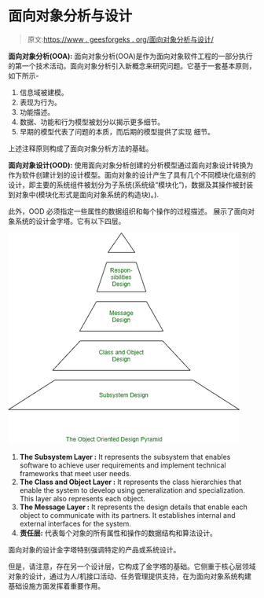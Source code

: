 # 面向对象分析与设计

> 原文:[https://www . geesforgeks . org/面向对象分析与设计/](https://www.geeksforgeeks.org/object-oriented-analysis-and-design/)

**面向对象分析(OOA):**
面向对象分析(OOA)是作为面向对象软件工程的一部分执行的第一个技术活动。面向对象分析引入新概念来研究问题。它基于一套基本原则，如下所示-

1.  信息域被建模。
2.  表现为行为。
3.  功能描述。
4.  数据、功能和行为模型被划分以揭示更多细节。
5.  早期的模型代表了问题的本质，而后期的模型提供了实现
    细节。

上述注释原则构成了面向对象分析方法的基础。

**面向对象设计(OOD):**
使用面向对象分析创建的分析模型通过面向对象设计转换为作为软件创建计划的设计模型。面向对象的设计产生了具有几个不同模块化级别的设计，即主要的系统组件被划分为子系统(系统级“模块化”)，数据及其操作被封装到对象中(模块化形式是面向对象系统的构造块)。).

此外，OOD 必须指定一些属性的数据组织和每个操作的过程描述。
展示了面向对象系统的设计金字塔。它有以下四层。

![](img/b662a178da15eac13c15af2f33312112.png)

1.  **The Subsystem Layer :**
    It represents the subsystem that enables software to achieve user requirements and implement technical frameworks that meet user needs.
2.  **The Class and Object Layer :**
    It represents the class hierarchies that enable the system to develop using generalization and specialization. This layer also represents each object.
3.  **The Message Layer :**
    It represents the design details that enable each object to communicate with its partners. It establishes internal and external interfaces for the system.
4.  **责任层:**
    代表每个对象的所有属性和操作的数据结构和算法设计。

面向对象的设计金字塔特别强调特定的产品或系统设计。

但是，请注意，存在另一个设计层，它构成了金字塔的基础。它侧重于核心层领域对象的设计，通过为人/机接口活动、任务管理提供支持，在为面向对象系统构建基础设施方面发挥着重要作用。